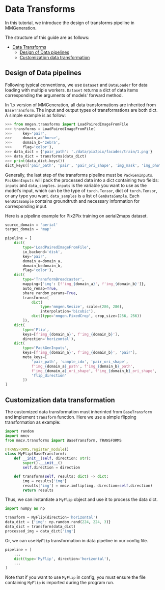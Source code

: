 # Data Transforms

In this tutorial, we introduce the design of transforms pipeline in MMGeneration.

The structure of this guide are as follows:

- [Data Transforms](#data-transforms)
  - [Design of Data pipelines](#design-of-data-pipelines)
  - [Customization data transformation](#customization-data-transformation)

## Design of Data pipelines

Following typical conventions, we use `Dataset` and `DataLoader` for data loading with multiple workers.
`Dataset` returns a dict of data items corresponding the arguments of models' forward method.

In 1.x version of MMGeneration, all data transformations are inherited from `BaseTransform`.
The input and output types of transformations are both dict. A simple example is as follow:

```python
>>> from mmgen.transforms import LoadPairedImageFromFile
>>> transforms = LoadPairedImageFromFile(
>>>     key='pair',
>>>     domain_a='horse',
>>>     domain_b='zebra',
>>>     flag='color'),
>>> data_dict = {'pair_path': './data/pix2pix/facades/train/1.png'}
>>> data_dict = transforms(data_dict)
>>> print(data_dict.keys())
dict_keys(['pair_path', 'pair', 'pair_ori_shape', 'img_mask', 'img_photo', 'img_mask_path', 'img_photo_path', 'img_mask_ori_shape', 'img_photo_ori_shape'])
```

Generally, the last step of the transforms pipeline must be `PackGenInputs`.
`PackGenInputs` will pack the processed data into a dict containing two fields: `inputs` and `data_samples`.
`inputs` is the variable you want to use as the model's input, which can be the type of `torch.Tensor`, dict of `torch.Tensor`, or any type you want.
`data_samples` is a list of `GenDataSample`. Each `GenDataSample` contains groundtruth and necessary information for corresponding input.

Here is a pipeline example for Pix2Pix training on aerial2maps dataset.

```python
source_domain = 'aerial'
target_domain = 'map'

pipeline = [
    dict(
        type='LoadPairedImageFromFile',
        io_backend='disk',
        key='pair',
        domain_a=domain_a,
        domain_b=domain_b,
        flag='color'),
    dict(
        type='TransformBroadcaster',
        mapping={'img': [f'img_{domain_a}', f'img_{domain_b}']},
        auto_remap=True,
        share_random_params=True,
        transforms=[
            dict(
                type='mmgen.Resize', scale=(286, 286),
                interpolation='bicubic'),
            dict(type='mmgen.FixedCrop', crop_size=(256, 256))
        ]),
    dict(
        type='Flip',
        keys=[f'img_{domain_a}', f'img_{domain_b}'],
        direction='horizontal'),
    dict(
        type='PackGenInputs',
        keys=[f'img_{domain_a}', f'img_{domain_b}', 'pair'],
        meta_keys=[
            'pair_path', 'sample_idx', 'pair_ori_shape',
            f'img_{domain_a}_path', f'img_{domain_b}_path',
            f'img_{domain_a}_ori_shape', f'img_{domain_b}_ori_shape', 'flip',
            'flip_direction'
        ])
]
```

## Customization data transformation

The customized data transformation must inherinted from `BaseTransform` and implement `transform` function.
Here we use a simple flipping transformation as example:

```python
import random
import mmcv
from mmcv.transforms import BaseTransform, TRANSFORMS

@TRANSFORMS.register_module()
class MyFlip(BaseTransform):
    def __init__(self, direction: str):
        super().__init__()
        self.direction = direction

    def transform(self, results: dict) -> dict:
        img = results['img']
        results['img'] = mmcv.imflip(img, direction=self.direction)
        return results
```

Thus, we can instantiate a `MyFlip` object and use it to process the data dict.

```python
import numpy as np

transform = MyFlip(direction='horizontal')
data_dict = {'img': np.random.rand(224, 224, 3)}
data_dict = transform(data_dict)
processed_img = data_dict['img']
```

Or, we can use `MyFlip` transformation in data pipeline in our config file.

```python
pipeline = [
    ...
    dict(type='MyFlip', direction='horizontal'),
    ...
]
```

Note that if you want to use `MyFlip` in config, you must ensure the file containing `MyFlip` is imported during the program run.
